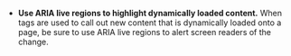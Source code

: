 - **Use ARIA live regions to highlight dynamically loaded content.** When tags are used to call out new content that is dynamically loaded onto a page, be sure to use ARIA live regions to alert screen readers of the change.